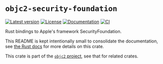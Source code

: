# `objc2-security-foundation`

[![Latest version](https://badgen.net/crates/v/objc2-security-foundation)](https://crates.io/crates/objc2-security-foundation)
[![License](https://badgen.net/badge/license/Zlib%20OR%20Apache-2.0%20OR%20MIT/blue)](../../LICENSE.md)
[![Documentation](https://docs.rs/objc2-security-foundation/badge.svg)](https://docs.rs/objc2-security-foundation/)
[![CI](https://github.com/madsmtm/objc2/actions/workflows/ci.yml/badge.svg)](https://github.com/madsmtm/objc2/actions/workflows/ci.yml)

Rust bindings to Apple's framework SecurityFoundation.

This README is kept intentionally small to consolidate the documentation, see
[the Rust docs](https://docs.rs/objc2-security-foundation/) for more details on this crate.

This crate is part of the [`objc2` project](https://github.com/madsmtm/objc2),
see that for related crates.
